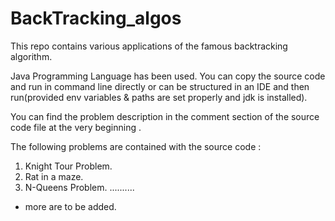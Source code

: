# BackTracking_algos
This repo contains various applications of the famous backtracking algorithm. 

Java Programming Language has been used. You can copy the source code and run in command line directly or 
can be structured in an IDE and then run(provided env variables & paths are set properly and jdk is installed).

You can find the problem description in the comment section of the source code file at the very beginning .

The following problems are contained with the source code : 

1) Knight Tour Problem.
2) Rat in a maze.
3) N-Queens Problem.
  ..........
  
  
  + more are to be added.
